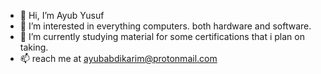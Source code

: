 - 👋 Hi, I’m Ayub Yusuf
- 👀 I’m interested in everything computers. both hardware and software.
- 🌱 I’m currently studying material for some certifications that i plan on taking.
- 📫 reach me at ayubabdikarim@protonmail.com
